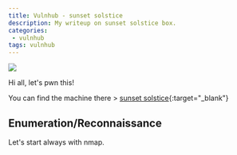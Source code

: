 ```yaml
---
title: Vulnhub - sunset solstice
description: My writeup on sunset solstice box.
categories:
 - vulnhub
tags: vulnhub
---
```


![](https://i.pinimg.com/originals/54/1d/f7/541df746fb87996ad2ab1dfbea249cea.png)

Hi all, let's pwn this!

You can find the machine there > [sunset solstice](https://www.vulnhub.com/entry/sunset-solstice,499/){:target="_blank"}

## Enumeration/Reconnaissance

Let's start always with nmap.
